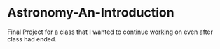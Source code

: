 # Astronomy-An-Introduction
Final Project for a class that I wanted to continue working on even after class had ended.
